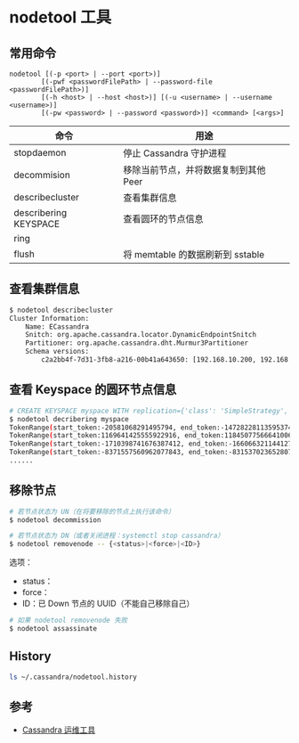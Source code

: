 # nodetool 工具

## 常用命令

```plaintext
nodetool [(-p <port> | --port <port>)]
        [(-pwf <passwordFilePath> | --password-file <passwordFilePath>)]
        [(-h <host> | --host <host>)] [(-u <username> | --username <username>)]
        [(-pw <password> | --password <password>)] <command> [<args>]
```

| 命令                  | 用途                                  |
| --------------------- | ------------------------------------- |
| stopdaemon            | 停止 Cassandra 守护进程               |
| decommision           | 移除当前节点，并将数据复制到其他 Peer |
| describecluster       | 查看集群信息                          |
| describering KEYSPACE | 查看圆环的节点信息                    |
| ring                  |                                       |
| flush                 | 将 memtable 的数据刷新到 sstable      |

## 查看集群信息

```sh
$ nodetool describecluster
Cluster Information:
    Name: ECassandra
    Snitch: org.apache.cassandra.locator.DynamicEndpointSnitch
    Partitioner: org.apache.cassandra.dht.Murmur3Partitioner
    Schema versions:
        c2a2bb4f-7d31-3fb8-a216-00b41a643650: [192.168.10.200, 192.168.10.201, 192.168.10.202]
```

## 查看 Keyspace 的圆环节点信息

```sh
# CREATE KEYSPACE myspace WITH replication={'class': 'SimpleStrategy', 'replication_factor': 2}
$ nodetool decribering myspace
TokenRange(start_token:-20581068291495794, end_token:-14728228113595374, endpoints:[192.168.10.201, 192.168.10.200], rpc_endpoints:[192.168.10.201, 192.168.10.200], endpoint_details:[EndpointDetails(host:192.168.10.201, datacenter:DCHK, rack:R2), EndpointDetails(host:192.168.10.200, datacenter:DCHK, rack:R2)])
TokenRange(start_token:1169641425555922916, end_token:1184507756664100600, endpoints:[192.168.10.200, 192.168.10.201], rpc_endpoints:[192.168.10.200, 192.168.10.201], endpoint_details:[EndpointDetails(host:192.168.10.200, datacenter:DCHK, rack:R2), EndpointDetails(host:192.168.10.201, datacenter:DCHK, rack:R2)])
TokenRange(start_token:-1710398741676387412, end_token:-1660663211441278613, endpoints:[192.168.10.202, 192.168.10.200], rpc_endpoints:[192.168.10.202, 192.168.10.200], endpoint_details:[EndpointDetails(host:192.168.10.202, datacenter:DCHK, rack:R4), EndpointDetails(host:192.168.10.200, datacenter:DCHK, rack:R2)])
TokenRange(start_token:-8371557560962077843, end_token:-8315370236528078734, endpoints:[192.168.10.202, 192.168.10.200], rpc_endpoints:[192.168.10.202, 192.168.10.200], endpoint_details:[EndpointDetails(host:192.168.10.202, datacenter:DCHK, rack:R4), EndpointDetails(host:192.168.10.200, datacenter:DCHK, rack:R2)])
......
```

## 移除节点

```sh
# 若节点状态为 UN（在将要移除的节点上执行该命令）
$ nodetool decommission
```

```sh
# 若节点状态为 DN（或者关闭进程：systemctl stop cassandra）
$ nodetool removenode -- {<status>|<force>|<ID>}
```

选项：

* status：
* force：
* ID：已 Down 节点的 UUID（不能自己移除自己）

```sh
# 如果 nodetool removenode 失败
$ nodetool assassinate
```

## History

```sh
ls ~/.cassandra/nodetool.history
```

## 参考

* [Cassandra 运维工具](https://blog.csdn.net/zrtlin/article/details/60763413)
